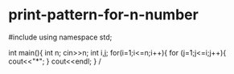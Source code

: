 # print-pattern-for-n-number
#include<iostream>
using namespace std;


int main(){
int n;
    cin>>n;
    int i,j;
    for(i=1;i<=n;i++){
for (j=1;j<=i;j++){
cout<<"*";
}
        cout<<endl;
    }
       /
